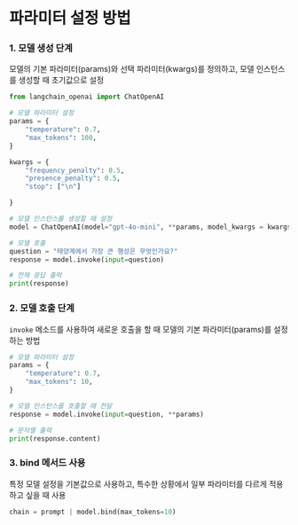 # 파라미터 설정 방법

### 1. 모델 생성 단계
모델의 기본 파라미터(params)와 선택 파라미터(kwargs)를 정의하고, 모델 인스턴스를 생성할 때 초기값으로 설정

```python
from langchain_openai import ChatOpenAI

# 모델 파라미터 설정
params = {
    "temperature": 0.7,         
    "max_tokens": 100,              
}

kwargs = {
    "frequency_penalty": 0.5,   
    "presence_penalty": 0.5,    
    "stop": ["\n"]              

}

# 모델 인스턴스를 생성할 때 설정
model = ChatOpenAI(model="gpt-4o-mini", **params, model_kwargs = kwargs)

# 모델 호출
question = "태양계에서 가장 큰 행성은 무엇인가요?"
response = model.invoke(input=question)

# 전체 응답 출력
print(response)
```

### 2. 모델 호출 단계
`invoke` 메소드를 사용하여 새로운 호출을 할 때 모델의 기본 파라미터(params)를 설정하는 방법

```python
# 모델 파라미터 설정
params = {
    "temperature": 0.7,         
    "max_tokens": 10,          
}

# 모델 인스턴스를 호출할 때 전달
response = model.invoke(input=question, **params)

# 문자열 출력
print(response.content)
```

### 3. bind 메서드 사용
특정 모델 설정을 기본값으로 사용하고, 특수한 상황에서 일부 파라미터를 다르게 적용하고 싶을 때 사용

```python
chain = prompt | model.bind(max_tokens=10)
```